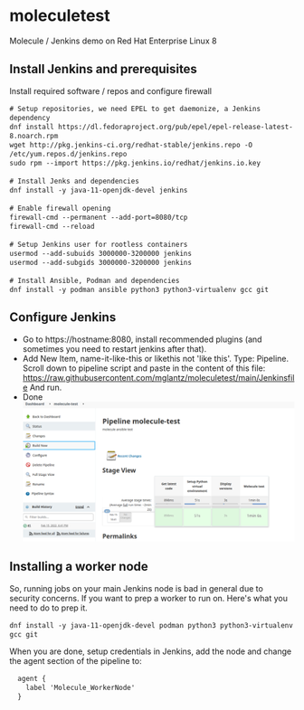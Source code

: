 # moleculetest
Molecule / Jenkins demo on Red Hat Enterprise Linux 8

## Install Jenkins and prerequisites

Install required software / repos and configure firewall
```
# Setup repositories, we need EPEL to get daemonize, a Jenkins dependency
dnf install https://dl.fedoraproject.org/pub/epel/epel-release-latest-8.noarch.rpm
wget http://pkg.jenkins-ci.org/redhat-stable/jenkins.repo -O /etc/yum.repos.d/jenkins.repo
sudo rpm --import https://pkg.jenkins.io/redhat/jenkins.io.key

# Install Jenks and dependencies
dnf install -y java-11-openjdk-devel jenkins

# Enable firewall opening
firewall-cmd --permanent --add-port=8080/tcp
firewall-cmd --reload

# Setup Jenkins user for rootless containers
usermod --add-subuids 3000000-3200000 jenkins
usermod --add-subgids 3000000-3200000 jenkins

# Install Ansible, Podman and dependencies
dnf install -y podman ansible python3 python3-virtualenv gcc git
```

## Configure Jenkins
* Go to https://hostname:8080, install recommended plugins (and sometimes you need to restart jenkins after that).
* Add New Item, name-it-like-this or likethis not 'like this'. Type: Pipeline.  Scroll down to pipeline script and paste in the content of this file: https://raw.githubusercontent.com/mglantz/moleculetest/main/Jenkinsfile And run.
* Done
![Complete pipeline](jenkins-molecule.png)

## Installing a worker node
So, running jobs on your main Jenkins node is bad in general due to security concerns.
If you want to prep a worker to run on. Here's what you need to do to prep it.

```
dnf install -y java-11-openjdk-devel podman python3 python3-virtualenv gcc git
```

When you are done, setup credentials in Jenkins, add the node and change the agent section of the pipeline to:
```
  agent {
    label 'Molecule_WorkerNode'
  }
```
